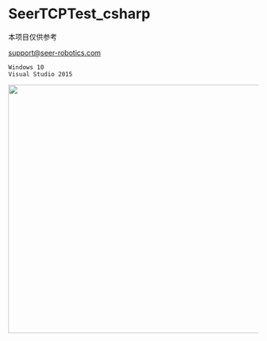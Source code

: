 # SeerTCPTest_csharp


本项目仅供参考

support@seer-robotics.com

    Windows 10
    Visual Studio 2015

<img src="https://raw.githubusercontent.com/seer-robotics/SeerTCPTest_csharp/master/shortcut.png"  height="500" width="533">